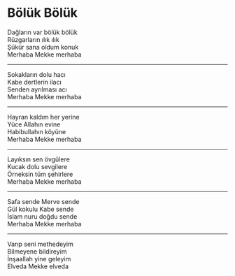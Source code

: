 # Bölük Bölük

Dağların var bölük bölük  
Rüzgarların ılık ılık  
Şükür sana oldum konuk  
Merhaba Mekke merhaba  
****  
Sokakların dolu hacı  
Kabe dertlerin ilacı  
Senden ayrılması acı  
Merhaba Mekke merhaba  
****  
Hayran kaldım her yerine  
Yüce Allahın evine  
Habibullahın köyüne  
Merhaba Mekke merhaba  
****  
Layıksın sen övgülere  
Kucak dolu sevgilere  
Örneksin tüm şehirlere  
Merhaba Mekke merhaba  
****  
Safa sende Merve sende  
Gül kokulu Kabe sende  
İslam nuru doğdu sende  
Merhaba Mekke merhaba  
****  
Varıp seni methedeyim  
Bilmeyene bildireyim  
İnşaallah yine geleyim  
Elveda Mekke elveda  

